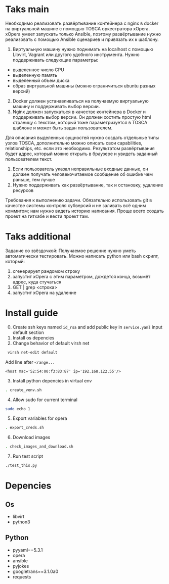 # Taks main
Необходимо реализовать развёртывание контейнера с nginx в docker на виртуальной машине с помощью TOSCA оркестратора xOpera. xOpera умеет запускать только Ansible, поэтому развёртывание нужно реализовать с помощью Ansible сценариев и привязать их к шаблону.

1) Виртуальную машину нужно поднимать на localhost с помощью Libvirt, Vagrant или другого удобного инструмента. Нужно поддерживать следующие параметры:
- выделенное число CPU
- выделенную память
- выделенный объем диска
- образ виртуальной машины (можно ограничиться ubuntu разных версий)
2) Docker должен устанавливаться на получаемую виртуальную машину и поддерживать выбор версии.
3) Nginx должен запускаться в качестве контейнера в Docker и поддерживать выбор версии. Он должен хостить простую html страницу с текстом, который тоже параметризуется в TOSCA шаблоне и может быть задан пользователем.

Для описания выделенных сущностей нужно создать отдельные типы узлов TOSCA, дополнительно можно описать свои capabilities, relationships, etc. если это необходимо.
Результатом развёртывания будет адрес, который можно открыть в браузере и увидеть заданный пользователем текст.

1) Если пользователь указал неправильные входные данные, он должен получать человекочитаемое сообщение об ошибке чем раньше, тем лучше
2) Нужно поддерживать как развёртывание, так и остановку, удаление ресурсов

Требования к выполнению задачи. Обязательно использовать git  в качестве системы контроля субверсий и не заливать всё одним коммитом; нам нужно видеть историю написания. Проще всего создать проект на гитхабе и вести проект там.

# Taks additional
Задание со звёздочкой: Получаемое решение нужно уметь автоматически тестировать. Можно написать python или bash скрипт, который:
1. сгенерирует рандомом строку
2. запустит xOpera с этим параметром, дождется конца, возьмёт адрес, куда стучаться
3. GET <adress> | grep <строка>
4. запустит xOpera на удаление

# Install guide
0. Create ssh keys named `id_rsa` and add public key in `service.yaml` input default section
1. Install os depencies
2. Change behavior of default virsh net
  ```bash
   virsh net-edit default
  ```
  Add line after `<range...`
  ```
  <host mac='52:54:00:f3:83:87' ip='192.168.122.55'/>
  ```   
3. Install python depencies in virtual env
  ```bash
  . create_venv.sh
  ```
4. Allow sudo for current terminal
  ```bash
  sudo echo 1
  ```
5. Export variables for opera
  ```bash
  . export_creds.sh
  ```
6. Download images
  ```bash
  . check_images_and_download.sh
  ```
7. Run test script
  ```bash
  ./test_this.py
  ```

# Depencies
## Os
* libvirt
* python3
## Python
* pyyaml==5.3.1
* opera
* ansible
* pyjokes
* googletrans==3.1.0a0
* requests
